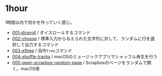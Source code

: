 # 1hour

1時間以内で何かを作っていく感じ。

- [001-diceroll](./001-diceroll/) / ダイスロールするコマンド
- [002-choose](./002-choose/) / 標準入力から与えられた文字列に対して、ランダムに行を選択して出力するコマンド
- [003-e1tree](./003-e1tree/) / 自作`tree`コマンド
- [004-shuffle-tracks](./004-shuffle-tracks/) / macOSのミュージックアプリでシャッフル再生を行う
- [005-open-scrapbox-random-page](./005-open-scrapbox-random-page) / Scrapboxのページをランダムで開く。macOS用
